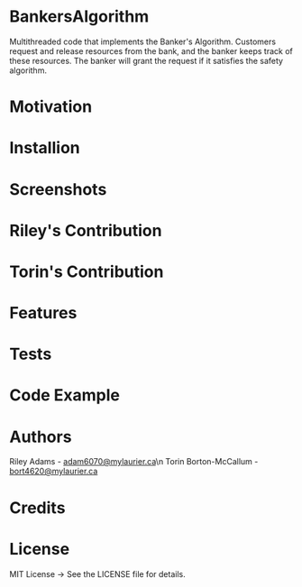 # BankersAlgorithm
Multithreaded code that implements the Banker's Algorithm. Customers request and release resources from the bank, and the banker keeps track of these resources. The banker will grant the request if it satisfies the safety algorithm.
# Motivation

# Installion

# Screenshots

# Riley's Contribution

# Torin's Contribution


# Features


# Tests


# Code Example


# Authors
Riley Adams - adam6070@mylaurier.ca\n
Torin Borton-McCallum - bort4620@mylaurier.ca

# Credits


# License
MIT License -> See the LICENSE file for details.
